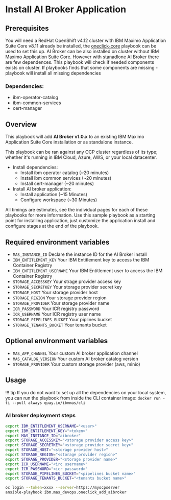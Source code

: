 # Install AI Broker Application

## Prerequisites

You will need a RedHat OpenShift v4.12 cluster with IBM Maximo Application Suite Core v8.11 already be installed, the [oneclick-core](oneclick-core.md) playbook can be used to set this up. AI Broker can be also installed on cluster without IBM Maximo Application Suite Core. However with stanadlone AI Broker there are few dependences. This playbook will check if needed components exists on cluster. If playbooks finds that some components are missing - playbook will install all missing dependencies

### Dependencies:

- ibm-operator-catalog
- ibm-common-services
- cert-manager

## Overview

This playbook will add **AI Broker v1.0.x** to an existing IBM Maximo Application Suite Core installation or as standalone instance.

This playbook can be ran against any OCP cluster regardless of its type; whether it's running in IBM Cloud, Azure, AWS, or your local datacenter.

- Install dependencies:
  - Install ibm operator catalog (~20 minutes)
  - Install ibm common services (~20 minutes)
  - Install cert-manager (~20 minutes)
- Install AI broker application:
  - Install application (~15 Minutes)
  - Configure workspace (~30 Minutes)

All timings are estimates, see the individual pages for each of these playbooks for more information. Use this sample playbook as a starting point for installing application, just customize the application install and configure stages at the end of the playbook.

## Required environment variables

- `MAS_INSTANCE_ID` Declare the instance ID for the AI Broker install
- `IBM_ENTITLEMENT_KEY` Your IBM Entitlement key to access the IBM Container Registry
- `IBM_ENTITLEMENT_USERNAME` Your IBM Entitlement user to access the IBM Container Registry
- `STORAGE_ACCESSKEY` Your strage provider access key
- `STORAGE_SECRETKEY` Your storage provider secret key
- `STORAGE_HOST` Your storage provider host
- `STORAGE_REGION` Your storage provider region
- `STORAGE_PROVIDER` Your storage provider name
- `ICR_PASSWORD` Your ICR registry password
- `ICR_USERNAME` Your ICR registry user name
- `STORAGE_PIPELINES_BUCKET` Your piplines bucket
- `STORAGE_TENANTS_BUCKET` Your tenants bucket

## Optional environment variables

- `MAS_APP_CHANNEL` Your custom AI broker application channel
- `MAS_CATALOG_VERSION` Your custom AI broker catalog version
- `STORAGE_PROVIDER` Your custom storage provider (aws, minio)

## Usage

!!! tip
If you do not want to set up all the dependencies on your local system, you can run the playbook from inside the CLI container image: `docker run -ti --pull always quay.io/ibmmas/cli`

### AI broker deployment steps

```bash
export IBM_ENTITLEMENT_USERNAME="<user>"
export IBM_ENTITLEMENT_KEY="<token>"
export MAS_INSTANCE_ID="aibroker"
export STORAGE_ACCESSKEY="<storage provider access key>"
export STORAGE_SECRETKEY="<storage provider secret key>"
export STORAGE_HOST="<storage provider host>"
export STORAGE_REGION="<storage provider region>"
export STORAGE_PROVIDER="<storage provider name>"
export ICR_USERNAME="<irc username>"
export ICR_PASSWORD="<icr password>"
export STORAGE_PIPELINES_BUCKET="<pipelines bucket name>"
export STORAGE_TENANTS_BUCKET="<tenants bucket name>"

oc login --token=xxxx --server=https://myocpserver
ansible-playbook ibm.mas_devops.oneclick_add_aibroker
```
